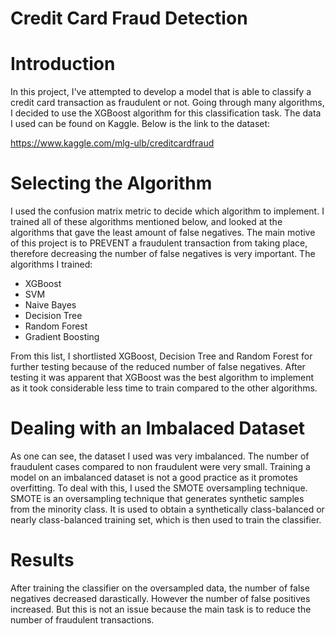 # Credit Card Fraud Detection


# Introduction

In this project, I've attempted to develop a model that is able to classify a credit card transaction as fraudulent or not. Going through many algorithms, I decided to use the XGBoost algorithm for this classification task. The data I used can be found on Kaggle. Below is the link to the dataset:

https://www.kaggle.com/mlg-ulb/creditcardfraud


# Selecting the Algorithm

I used the confusion matrix metric to decide which algorithm to implement. I trained all of these algorithms mentioned below, and looked at the algorithms that gave the least amount of false negatives. The main motive of this project is to PREVENT a fraudulent transaction from taking place, therefore decreasing the number of false negatives is very important. The algorithms I trained: 

* XGBoost
* SVM
* Naive Bayes
* Decision Tree
* Random Forest
* Gradient Boosting

From this list, I shortlisted XGBoost, Decision Tree and Random Forest for further testing because of the reduced number of false negatives. After testing it was apparent that XGBoost was the best algorithm to implement as it took considerable less time to train compared to the other algorithms.


# Dealing with an Imbalaced Dataset


As one can see, the dataset I used was very imbalanced. The number of fraudulent cases compared to non fraudulent were very small. Training a model on an imbalanced dataset is not a good practice as it promotes overfitting. To deal with this, I used the SMOTE oversampling technique. SMOTE is an oversampling technique that generates synthetic samples from the minority class. It is used to obtain a synthetically class-balanced or nearly class-balanced training set, which is then used to train the classifier.

# Results 

After training the classifier on the oversampled data, the number of false negatives decreased darastically. However the number of false positives increased. But this is not an issue because the main task is to reduce the number of fraudulent transactions. 
